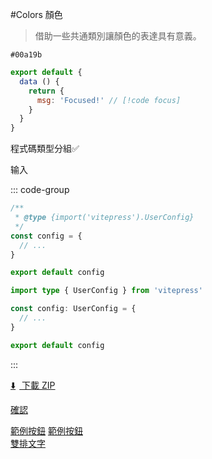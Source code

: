 #Colors 顏色
>借助一些共通類別讓顏色的表達具有意義。

`#00a19b`	

```js
export default {
  data () {
    return {
      msg: 'Focused!' // [!code focus]
    }
  }
}
```
程式碼類型分組:white_check_mark:

输入


::: code-group

```js [config.js]
/**
 * @type {import('vitepress').UserConfig}
 */
const config = {
  // ...
}

export default config
```

```ts [config.ts]
import type { UserConfig } from 'vitepress'

const config: UserConfig = {
  // ...
}

export default config
```

:::

<a class="vp-button" href="/files/guide.zip" download>
  <span style="margin-right:6px;">⬇️</span> 下載 ZIP
</a>

<a class="btn" href="#!" target="_blank">確認</a>

<a class="btnLine" href="#">範例按鈕</a>
<a class="btnLine" href="#">範例按鈕<br>雙排文字</a>
                                        